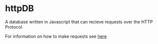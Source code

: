# httpDB

A database written in Javascript that can recieve requests over the HTTP Protocol.

For information on how to make requests see [here](https://docs.google.com/document/d/1MK1YnxpHFiVk-7L4weDzP3NfIyfOZ5YC7QqT0cPs4Ik/edit?usp=sharing)

